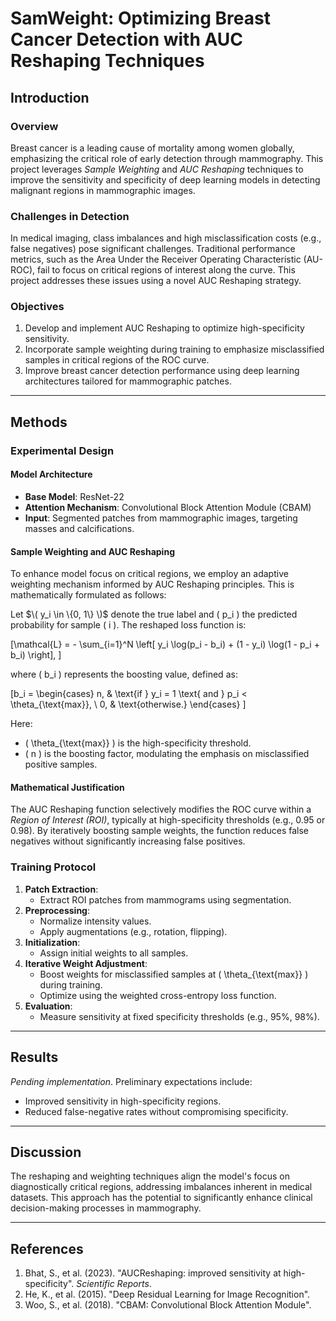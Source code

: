 
# **SamWeight: Optimizing Breast Cancer Detection with AUC Reshaping Techniques**

## **Introduction**

### **Overview**
Breast cancer is a leading cause of mortality among women globally, emphasizing the critical role of early detection through mammography. This project leverages *Sample Weighting* and *AUC Reshaping* techniques to improve the sensitivity and specificity of deep learning models in detecting malignant regions in mammographic images.

### **Challenges in Detection**
In medical imaging, class imbalances and high misclassification costs (e.g., false negatives) pose significant challenges. Traditional performance metrics, such as the Area Under the Receiver Operating Characteristic (AU-ROC), fail to focus on critical regions of interest along the curve. This project addresses these issues using a novel AUC Reshaping strategy.

### **Objectives**
1. Develop and implement AUC Reshaping to optimize high-specificity sensitivity.
2. Incorporate sample weighting during training to emphasize misclassified samples in critical regions of the ROC curve.
3. Improve breast cancer detection performance using deep learning architectures tailored for mammographic patches.

---

## **Methods**

### **Experimental Design**

#### **Model Architecture**
- **Base Model**: ResNet-22
- **Attention Mechanism**: Convolutional Block Attention Module (CBAM)
- **Input**: Segmented patches from mammographic images, targeting masses and calcifications.

#### **Sample Weighting and AUC Reshaping**
To enhance model focus on critical regions, we employ an adaptive weighting mechanism informed by AUC Reshaping principles. This is mathematically formulated as follows:

Let $\( y_i \in \{0, 1\} \)$ denote the true label and \( p_i \) the predicted probability for sample \( i \). The reshaped loss function is:

\[\mathcal{L} = - \sum_{i=1}^N \left[ y_i \log(p_i - b_i) + (1 - y_i) \log(1 - p_i + b_i) \right],
\]

where \( b_i \) represents the boosting value, defined as:

\[b_i =
\begin{cases}
n, & \text{if } y_i = 1 \text{ and } p_i < \theta_{\text{max}}, \\
0, & \text{otherwise.}
\end{cases}
\]

Here:
- \( \theta_{\text{max}} \) is the high-specificity threshold.
- \( n \) is the boosting factor, modulating the emphasis on misclassified positive samples.

#### **Mathematical Justification**
The AUC Reshaping function selectively modifies the ROC curve within a *Region of Interest (ROI)*, typically at high-specificity thresholds (e.g., 0.95 or 0.98). By iteratively boosting sample weights, the function reduces false negatives without significantly increasing false positives.

### **Training Protocol**
1. **Patch Extraction**:
   - Extract ROI patches from mammograms using segmentation.
2. **Preprocessing**:
   - Normalize intensity values.
   - Apply augmentations (e.g., rotation, flipping).
3. **Initialization**:
   - Assign initial weights to all samples.
4. **Iterative Weight Adjustment**:
   - Boost weights for misclassified samples at \( \theta_{\text{max}} \) during training.
   - Optimize using the weighted cross-entropy loss function.
5. **Evaluation**:
   - Measure sensitivity at fixed specificity thresholds (e.g., 95%, 98%).

---

## **Results**
*Pending implementation*. Preliminary expectations include:
- Improved sensitivity in high-specificity regions.
- Reduced false-negative rates without compromising specificity.

---

## **Discussion**
The reshaping and weighting techniques align the model's focus on diagnostically critical regions, addressing imbalances inherent in medical datasets. This approach has the potential to significantly enhance clinical decision-making processes in mammography.

---

## **References**
1. Bhat, S., et al. (2023). "AUCReshaping: improved sensitivity at high-specificity". *Scientific Reports*.
2. He, K., et al. (2015). "Deep Residual Learning for Image Recognition".
3. Woo, S., et al. (2018). "CBAM: Convolutional Block Attention Module".
